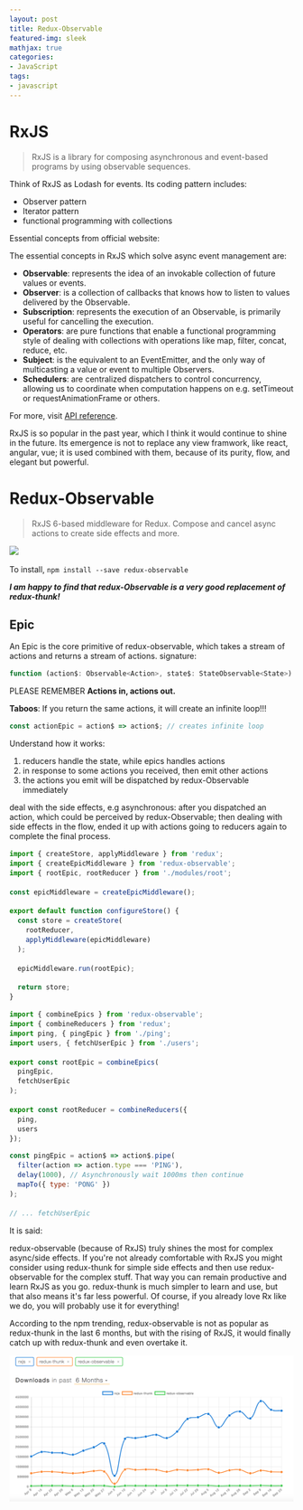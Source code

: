 ```yaml
---
layout: post
title: Redux-Observable
featured-img: sleek
mathjax: true
categories: 
- JavaScript
tags:
- javascript
---
```



# RxJS

>RxJS is a library for composing asynchronous and event-based programs by using observable sequences. 

Think of RxJS as Lodash for events. Its coding pattern includes:
- Observer pattern 
- Iterator pattern 
- functional programming with collections

Essential concepts from official website:

The essential concepts in RxJS which solve async event management are:

* **Observable**: represents the idea of an invokable collection of future values or events.
* **Observer**: is a collection of callbacks that knows how to listen to values delivered by the Observable.
* **Subscription**: represents the execution of an Observable, is primarily useful for cancelling the execution.
* **Operators**: are pure functions that enable a functional programming style of dealing with collections with operations like map, filter, concat, reduce, etc.
* **Subject**: is the equivalent to an EventEmitter, and the only way of multicasting a value or event to multiple Observers.
* **Schedulers**: are centralized dispatchers to control concurrency, allowing us to coordinate when computation happens on e.g. setTimeout or requestAnimationFrame or others.

For more, visit [API reference](https://rxjs-dev.firebaseapp.com/api). 

RxJS is so popular in the past year, which I think it would continue to shine in the future. Its emergence is not to replace any view framwork, like react, angular, vue; it is used combined with them, because of its purity, flow, and elegant but powerful.

# Redux-Observable

>RxJS 6-based middleware for Redux. Compose and cancel async actions to create side effects and more.


![](http://img.youtube.com/vi/AslncyG8whg/0.jpg)

To install, `npm install --save redux-observable`


***I am happy to find that redux-Observable is a very good replacement of redux-thunk!***


## Epic

An Epic is the core primitive of redux-observable, which takes a stream of actions and returns a stream of actions.  signature:

```javascript
function (action$: Observable<Action>, state$: StateObservable<State>): Observable<Action>;
```

PLEASE REMEMBER **Actions in, actions out.**

**Taboos**: If you return the same actions, it will create an infinite loop!!!

```javascript
const actionEpic = action$ => action$; // creates infinite loop
```


Understand how it works:
1. reducers handle the state, while epics handles actions
2. in response to some actions you received, then emit other actions
3. the actions you emit will be dispatched by redux-Observable immediately

deal with the side effects, e.g asynchronous: after you dispatched an action, which could be perceived by redux-Observable; then dealing with side effects in the flow, ended it up with actions going to reducers again to complete the final process.


```javascript
import { createStore, applyMiddleware } from 'redux';
import { createEpicMiddleware } from 'redux-observable';
import { rootEpic, rootReducer } from './modules/root';

const epicMiddleware = createEpicMiddleware();

export default function configureStore() {
  const store = createStore(
    rootReducer,
    applyMiddleware(epicMiddleware)
  );

  epicMiddleware.run(rootEpic);

  return store;
}
```

```javascript
import { combineEpics } from 'redux-observable';
import { combineReducers } from 'redux';
import ping, { pingEpic } from './ping';
import users, { fetchUserEpic } from './users';

export const rootEpic = combineEpics(
  pingEpic,
  fetchUserEpic
);

export const rootReducer = combineReducers({
  ping,
  users
});
```

```javascript
const pingEpic = action$ => action$.pipe(
  filter(action => action.type === 'PING'),
  delay(1000), // Asynchronously wait 1000ms then continue
  mapTo({ type: 'PONG' })
);

// ... fetchUserEpic

```

It is said:

redux-observable (because of RxJS) truly shines the most for complex async/side effects. If you're not already comfortable with RxJS you might consider using redux-thunk for simple side effects and then use redux-observable for the complex stuff. That way you can remain productive and learn RxJS as you go. redux-thunk is much simpler to learn and use, but that also means it's far less powerful. Of course, if you already love Rx like we do, you will probably use it for everything! 

According to the npm trending, redux-observable is not as popular as redux-thunk in the last 6 months, but with the rising of RxJS, it would finally catch up with redux-thunk and even overtake it.

![](/assets/img/uploads/2018/trending.png)





